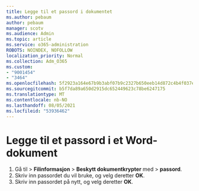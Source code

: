 ```yaml
---
title: Legge til et passord i dokumentet
ms.author: pebaum
author: pebaum
manager: scotv
ms.audience: Admin
ms.topic: article
ms.service: o365-administration
ROBOTS: NOINDEX, NOFOLLOW
localization_priority: Normal
ms.collection: Adm_O365
ms.custom:
- "9001454"
- "3464"
ms.openlocfilehash: 5f2923a164e67b9b3abf07b9c2327b650eeb14d872c4b4f037e0c82a209c5728
ms.sourcegitcommit: b5f7da89a650d2915dc652449623c78be6247175
ms.translationtype: MT
ms.contentlocale: nb-NO
ms.lasthandoff: 08/05/2021
ms.locfileid: "53936462"
---
```

# <a name="add-a-password-to-a-word-document"></a>Legge til et passord i et Word-dokument

1. Gå til  >  **Filinformasjon**  >  **Beskytt dokumentkrypter** med  >  **passord**.
2. Skriv inn passordet du vil bruke, og velg deretter **OK**.
3. Skriv inn passordet på nytt, og velg deretter **OK**.